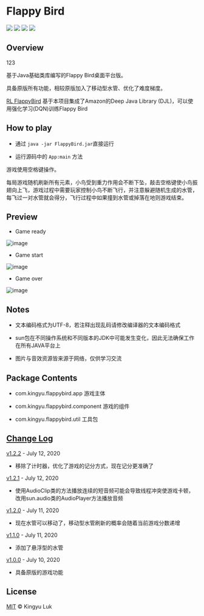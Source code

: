 # Flappy Bird
![](https://img.shields.io/badge/jdk-1.8.0-FFB6C1.svg?&logo=github)
![](https://img.shields.io/github/v/release/kingyuluk/FlappyBird?color=FFB6C1&logo=github)
![](https://img.shields.io/github/license/kingyuluk/FlappyBird?color=FFB6C1&logo=github)
![](https://img.shields.io/github/repo-size/kingyuluk/FlappyBird?color=FFB6C1&logo=github)

## Overview
123

基于Java基础类库编写的Flappy Bird桌面平台版。

具备原版所有功能，相较原版加入了移动型水管、优化了难度梯度。

[RL FlappyBird](https://github.com/kingyuluk/RL-FlappyBird)
基于本项目集成了Amazon的Deep Java Library (DJL)，可以使用强化学习(DQN)训练Flappy Bird

## How to play

* 通过 ```java -jar FlappyBird.jar```直接运行

* 运行源码中的 ```App:main``` 方法

游戏使用空格键操作。

每局游戏随机刷新所有元素，小鸟受到重力作用会不断下坠，敲击空格键使小鸟振翅向上飞，游戏过程中需要玩家控制小鸟不断飞行，并注意躲避随机生成的水管，每飞过一对水管就会得分，飞行过程中如果撞到水管或掉落在地则游戏结束。


## Preview

* Game ready

![image](https://github.com/kingyuluk/FlappyBird/blob/master/resources/readme_img/start.png)

* Game start

![image](https://github.com/kingyuluk/FlappyBird/blob/master/resources/readme_img/play.gif)

* Game over

![image](https://github.com/kingyuluk/FlappyBird/blob/master/resources/readme_img/over.png)

## Notes

* 文本编码格式为UTF-8，若注释出现乱码请修改编译器的文本编码格式

* sun包在不同操作系统和不同版本的JDK中可能发生变化，因此无法确保工作在所有JAVA平台上

* 图片与音效资源皆来源于网络，仅供学习交流

## Package Contents
* com.kingyu.flappybird.app    游戏主体

* com.kingyu.flappybird.component   游戏的组件

* com.kingyu.flappybird.util   工具包

## [Change Log](https://github.com/kingyuluk/FlappyBird/blob/master/CHANGELOG.md)

[v1.2.2](https://github.com/kingyuluk/FlappyBird/tree/33ad51a97bcb6c2adce3fc944fa5aea00d210198) - July 12, 2020
* 移除了计时器，优化了游戏的记分方式，现在记分更准确了

[v1.2.1](https://github.com/kingyuluk/FlappyBird/tree/9429be613a21752d2c61e38ca7df87fb4a0b51b9) - July 12, 2020
* 使用AudioClip类的方法播放连续的短音频可能会导致线程冲突使游戏卡顿，改用sun.audio类的AudioPlayer方法播放音频
  
[v1.2.0](https://github.com/kingyuluk/FlappyBird/tree/ab33686c8c2ace54da3ddffe220b40a33100989f) - July 11, 2020
* 现在水管可以移动了，移动型水管刷新的概率会随着当前游戏分数递增

[v1.1.0](https://github.com/kingyuluk/FlappyBird/tree/074595b3408a1323b41226d4b4259c6aff696888) - July 11, 2020
* 添加了悬浮型的水管

[v1.0.0](https://github.com/kingyuluk/FlappyBird/tree/d158fa5ca5927e1febcd460e8d61b5a16756c761) - July 10, 2020
* 具备原版的游戏功能

## License
[MIT](License) © Kingyu Luk
